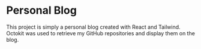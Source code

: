 # Personal Blog
This project is simply a personal blog created with React and Tailwind.
Octokit was used to retrieve my GitHub repositories and display them on the blog.
